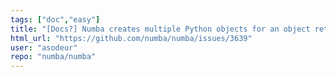 ```yaml
---
tags: ["doc","easy"]
title: "[Docs?] Numba creates multiple Python objects for an object returned more than once"
html_url: "https://github.com/numba/numba/issues/3639"
user: "asodeur"
repo: "numba/numba"
---
```


